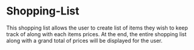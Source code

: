 # Shopping-List
This shopping list allows the user to create list of items they wish to keep track of along with each items prices. At the end, the entire shopping list along with a grand total of prices will be displayed for the user.
